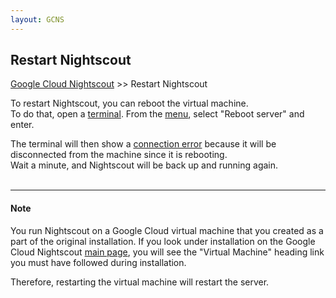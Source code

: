 ```yaml
---
layout: GCNS
---
```


## Restart Nightscout
[Google Cloud Nightscout](./GoogleCloud.md) >> Restart Nightscout   
  
To restart Nightscout, you can reboot the virtual machine.  
To do that, open a [terminal](./Terminal).  From the [menu](./Menu.md), select "Reboot server" and enter.  
  
The terminal will then show a [connection error](./ConnectionFailed.md) because it will be disconnected from the machine since it is rebooting.  
Wait a minute, and Nightscout will be back up and running again.  
<br/>  
  
---  
  
#### **Note**  
You run Nightscout on a Google Cloud virtual machine that you created as a part of the original installation.  If you look under installation on the Google Cloud Nightscout [main page](./GoogleCloud.md), you will see the "Virtual Machine" heading link you must have followed during installation.  
  
Therefore, restarting the virtual machine will restart the server.  
  
